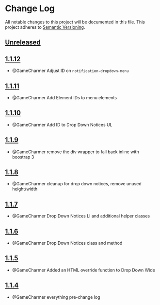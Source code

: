 
# Change Log
All notable changes to this project will be documented in this file.
This project adheres to [Semantic Versioning](http://semver.org/).

## [Unreleased](https://github.com/KongHack/Menu)




## [1.1.12](https://github.com/KongHack/Menu/releases/tag/1.1.12)
 - @GameCharmer Adjust ID on `notification-dropdown-menu`



## [1.1.11](https://github.com/KongHack/Menu/releases/tag/1.1.11)
 - @GameCharmer Add Element IDs to menu elements



## [1.1.10](https://github.com/KongHack/Menu/releases/tag/1.1.10)
 - @GameCharmer Add ID to Drop Down Notices UL



## [1.1.9](https://github.com/KongHack/Menu/releases/tag/1.1.9)
 - @GameCharmer remove the div wrapper to fall back inline with boostrap 3



## [1.1.8](https://github.com/KongHack/Menu/releases/tag/1.1.8)
 - @GameCharmer cleanup for drop down notices, remove unused height/width



## [1.1.7](https://github.com/KongHack/Menu/releases/tag/1.1.7)
 - @GameCharmer Drop Down Notices LI and additional helper classes



## [1.1.6](https://github.com/KongHack/Menu/releases/tag/1.1.6)
 - @GameCharmer Drop Down Notices class and method



## [1.1.5](https://github.com/KongHack/Menu/releases/tag/1.1.5)
 - @GameCharmer Added an HTML override function to Drop Down Wide



## [1.1.4](https://github.com/KongHack/Menu/releases/tag/1.1.4)
 - @GameCharmer everything pre-change log


